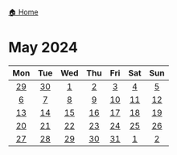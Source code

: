 [🏠 Home](../../index.md)
# May 2024

|Mon|Tue|Wed|Thu|Fri|Sat|Sun|
|:-:|:-:|:-:|:-:|:-:|:-:|:-:|
|[29](./april_29.md)|[30](./april_30.md)|[1](./may_1.md)|[2](./may_2.md)|[3](./may_3.md)|[4](./may_4.md)|[5](./may_5.md)|
|[6](./may_6.md)|[7](./may_7.md)|[8](./may_8.md)|[9](./may_9.md)|[10](./may_10.md)|[11](./may_11.md)|[12](./may_12.md)|
|[13](./may_13.md)|[14](./may_14.md)|[15](./may_15.md)|[16](./may_16.md)|[17](./may_17.md)|[18](./may_18.md)|[19](./may_19.md)|
|[20](./may_20.md)|[21](./may_21.md)|[22](./may_22.md)|[23](./may_23.md)|[24](./may_24.md)|[25](./may_25.md)|[26](./may_26.md)|
|[27](./may_27.md)|[28](./may_28.md)|[29](./may_29.md)|[30](./may_30.md)|[31](./may_31.md)|[1](./june_1.md)|[2](./june_2.md)|
